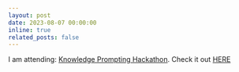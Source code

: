 ```yaml
---
layout: post
date: 2023-08-07 00:00:00
inline: true
related_posts: false
---
```


I am attending: [Knowledge Prompting Hackathon](https://king-s-knowledge-graph-lab.github.io/knowledge-prompting-hackathon/). Check it out [HERE](/blog/2023/london/)
